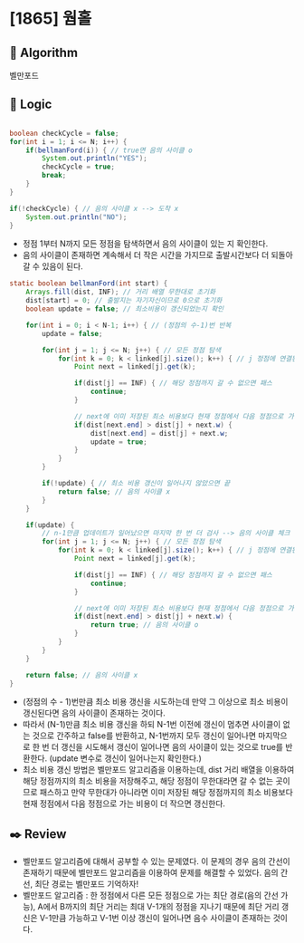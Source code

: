# [1865] 웜홀

## :pushpin: **Algorithm**

벨만포드

## :round_pushpin: **Logic**

```java

boolean checkCycle = false;
for(int i = 1; i <= N; i++) {
    if(bellmanFord(i)) { // true면 음의 사이클 o
        System.out.println("YES");
        checkCycle = true;
        break;
    }
}

if(!checkCycle) { // 음의 사이클 x --> 도착 x
    System.out.println("NO");
}

```

- 정점 1부터 N까지 모든 정점을 탐색하면서 음의 사이클이 있는 지 확인한다.
- 음의 사이클이 존재하면 계속해서 더 작은 시간을 가지므로 출발시간보다 더 되돌아갈 수 있음이 된다.

```java
static boolean bellmanFord(int start) {
    Arrays.fill(dist, INF); // 거리 배열 무한대로 초기화
    dist[start] = 0; // 출발지는 자기자신이므로 0으로 초기화
    boolean update = false; // 최소비용이 갱신되었는지 확인

    for(int i = 0; i < N-1; i++) { // (정점의 수-1)번 반복
        update = false;

        for(int j = 1; j <= N; j++) { // 모든 정점 탐색
            for(int k = 0; k < linked[j].size(); k++) { // j 정점에 연결된 모든 정점 탐색
                Point next = linked[j].get(k);

                if(dist[j] == INF) { // 해당 정점까지 갈 수 없으면 패스
                    continue;
                }

                // next에 이미 저장된 최소 비용보다 현재 정점에서 다음 정점으로 가는 비용이 더 작으면 갱신
                if(dist[next.end] > dist[j] + next.w) {
                    dist[next.end] = dist[j] + next.w;
                    update = true;
                }
            }
        }

        if(!update) { // 최소 비용 갱신이 일어나지 않았으면 끝
            return false; // 음의 사이클 x
        }
    }

    if(update) {
        // n-1만큼 업데이트가 일어났으면 마지막 한 번 더 검사 --> 음의 사이클 체크
        for(int j = 1; j <= N; j++) { // 모든 정점 탐색
            for(int k = 0; k < linked[j].size(); k++) { // j 정점에 연결된 모든 정점 탐색
                Point next = linked[j].get(k);

                if(dist[j] == INF) { // 해당 정점까지 갈 수 없으면 패스
                    continue;
                }

                // next에 이미 저장된 최소 비용보다 현재 정점에서 다음 정점으로 가는 비용이 더 작으면 갱신
                if(dist[next.end] > dist[j] + next.w) {
                    return true; // 음의 사이클 o
                }
            }
        }
    }

    return false; // 음의 사이클 x
}
```

- (정점의 수 - 1)번만큼 최소 비용 갱신을 시도하는데 만약 그 이상으로 최소 비용이 갱신된다면 음의 사이클이 존재하는 것이다.
- 따라서 (N-1)만큼 최소 비용 갱신을 하되 N-1번 이전에 갱신이 멈추면 사이클이 없는 것으로 간주하고 false를 반환하고, N-1번까지 모두 갱신이 일어나면 마지막으로 한 번 더 갱신을 시도해서 갱신이 일어나면 음의 사이클이 있는 것으로 true를 반환한다. (update 변수로 갱신이 일어나는지 확인한다.)
- 최소 비용 갱신 방법은 벨만포드 알고리즘을 이용하는데, dist 거리 배열을 이용하여 해당 정점까지의 최소 비용을 저장해주고, 해당 정점이 무한대라면 갈 수 없는 곳이므로 패스하고 만약 무한대가 아니라면 이미 저장된 해당 정점까지의 최소 비용보다 현재 정점에서 다음 정점으로 가는 비용이 더 작으면 갱신한다.

## :black_nib: **Review**

- 벨만포드 알고리즘에 대해서 공부할 수 있는 문제였다. 이 문제의 경우 음의 간선이 존재하기 때문에 벨만포드 알고리즘을 이용하여 문제를 해결할 수 있었다. 음의 간선, 최단 경로는 벨만포드 기억하자!
- 벨만포드 알고리즘 : 한 정점에서 다른 모든 정점으로 가는 최단 경로(음의 간선 가능), A에서 B까지의 최단 거리는 최대 V-1개의 정점을 지나기 때문에 최단 거리 갱신은 V-1만큼 가능하고 V-1번 이상 갱신이 일어나면 음수 사이클이 존재하는 것이다.
